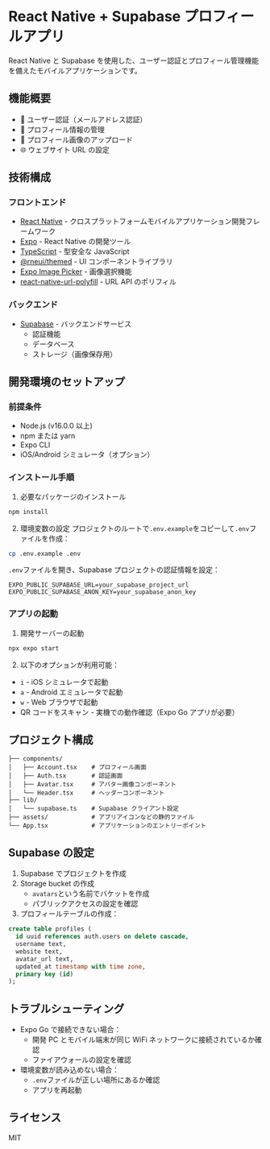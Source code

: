 # React Native + Supabase プロフィールアプリ

React Native と Supabase を使用した、ユーザー認証とプロフィール管理機能を備えたモバイルアプリケーションです。

## 機能概要

- 🔐 ユーザー認証（メールアドレス認証）
- 👤 プロフィール情報の管理
- 📸 プロフィール画像のアップロード
- 🌐 ウェブサイト URL の設定

## 技術構成

### フロントエンド

- [React Native](https://reactnative.dev/) - クロスプラットフォームモバイルアプリケーション開発フレームワーク
- [Expo](https://expo.dev/) - React Native の開発ツール
- [TypeScript](https://www.typescriptlang.org/) - 型安全な JavaScript
- [@rneui/themed](https://reactnativeelements.com/) - UI コンポーネントライブラリ
- [Expo Image Picker](https://docs.expo.dev/versions/latest/sdk/imagepicker/) - 画像選択機能
- [react-native-url-polyfill](https://github.com/charpeni/react-native-url-polyfill) - URL API のポリフィル

### バックエンド

- [Supabase](https://supabase.com/) - バックエンドサービス
  - 認証機能
  - データベース
  - ストレージ（画像保存用）

## 開発環境のセットアップ

### 前提条件

- Node.js (v16.0.0 以上)
- npm または yarn
- Expo CLI
- iOS/Android シミュレータ（オプション）

### インストール手順

1. 必要なパッケージのインストール

```bash
npm install
```

2. 環境変数の設定
   プロジェクトのルートで`.env.example`をコピーして`.env`ファイルを作成：

```bash
cp .env.example .env
```

`.env`ファイルを開き、Supabase プロジェクトの認証情報を設定：

```
EXPO_PUBLIC_SUPABASE_URL=your_supabase_project_url
EXPO_PUBLIC_SUPABASE_ANON_KEY=your_supabase_anon_key
```

### アプリの起動

1. 開発サーバーの起動

```bash
npx expo start
```

2. 以下のオプションが利用可能：

- `i` - iOS シミュレータで起動
- `a` - Android エミュレータで起動
- `w` - Web ブラウザで起動
- QR コードをスキャン - 実機での動作確認（Expo Go アプリが必要）

## プロジェクト構成

```
├── components/
│   ├── Account.tsx    # プロフィール画面
│   ├── Auth.tsx       # 認証画面
│   ├── Avatar.tsx     # アバター画像コンポーネント
│   └── Header.tsx     # ヘッダーコンポーネント
├── lib/
│   └── supabase.ts    # Supabase クライアント設定
├── assets/            # アプリアイコンなどの静的ファイル
└── App.tsx            # アプリケーションのエントリーポイント
```

## Supabase の設定

1. Supabase でプロジェクトを作成
2. Storage bucket の作成
   - `avatars`という名前でバケットを作成
   - パブリックアクセスの設定を確認
3. プロフィールテーブルの作成：

```sql
create table profiles (
  id uuid references auth.users on delete cascade,
  username text,
  website text,
  avatar_url text,
  updated_at timestamp with time zone,
  primary key (id)
);
```

## トラブルシューティング

- Expo Go で接続できない場合：
  - 開発 PC とモバイル端末が同じ WiFi ネットワークに接続されているか確認
  - ファイアウォールの設定を確認
- 環境変数が読み込めない場合：
  - `.env`ファイルが正しい場所にあるか確認
  - アプリを再起動

## ライセンス

MIT
